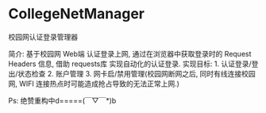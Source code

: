 # CollegeNetManager
校园网认证登录管理器

简介:
  基于校园网 Web端 认证登录上网, 通过在浏览器中获取登录时的 Request Headers 信息, 借助 requests库 实现自动化的认证登录.
  实现目标:
    1. 认证登录/登出/状态检查
    2. 账户管理
    3. 网卡启/禁用管理(校园网断网之后, 同时有线连接校园网, WIFI 连接热点时可能造成抢占导致的无法正常上网.)

Ps: 绝赞重构中d=====(￣▽￣*)b
